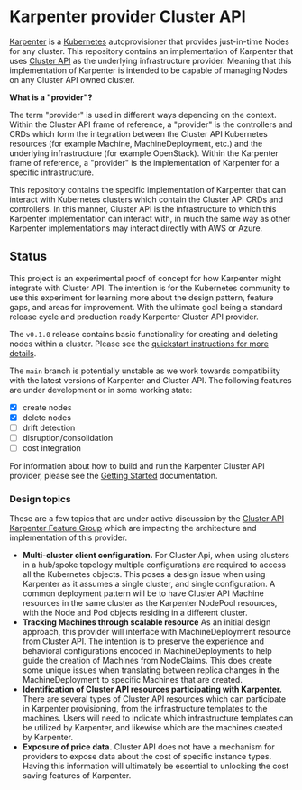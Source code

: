 # Karpenter provider Cluster API

[Karpenter][karpenter] is a [Kubernetes][kubernetes] autoprovisioner that
provides just-in-time Nodes for any cluster. This repository contains an
implementation of Karpenter that uses [Cluster API][clusterapi] as the
underlying infrastructure provider. Meaning that this implementation of
Karpenter is intended to be capable of managing Nodes on any Cluster API
owned cluster.

**What is a "provider"?**

The term "provider" is used in different ways depending on the context. Within the
Cluster API frame of reference, a "provider" is the controllers and CRDs
which form the integration between the Cluster API Kubernetes resources (for example Machine,
MachineDeployment, etc.) and the underlying infrastructure (for example OpenStack).
Within the Karpenter frame of reference, a "provider" is the implementation of Karpenter
for a specific infrastructure.

This repository contains the specific implementation of Karpenter that can interact with Kubernetes
clusters which contain the Cluster API CRDs and controllers. In this manner, Cluster API
is the infrastructure to which this Karpenter implementation can interact with, in much the
same way as other Karpenter implementations may interact directly with AWS or Azure.

## Status

This project is an experimental proof of concept for how Karpenter might integrate with Cluster API.
The intention is for the Kubernetes community to use this experiment for learning more about the
design pattern, feature gaps, and areas for improvement. With the ultimate goal being a standard release
cycle and production ready Karpenter Cluster API provider.

The `v0.1.0` release contains basic functionality for creating and deleting nodes within a cluster.
Please see the [quickstart instructions for more details](docs/docs/getting-started.md).

The `main` branch is potentially unstable as we work towards compatibility with the latest versions
of Karpenter and Cluster API. The following features are under development or in some working state:

- [x] create nodes
- [x] delete nodes
- [ ] drift detection
- [ ] disruption/consolidation
- [ ] cost integration

For information about how to build and run the Karpenter Cluster API provider, please
see the [Getting Started](docs/docs/getting-started.md) documentation.

### Design topics

These are a few topics that are under active discussion by the
[Cluster API Karpenter Feature Group][cakfg] which are impacting
the architecture and implementation of this provider.

* **Multi-cluster client configuration.**
  For Cluster Api, when using clusters in a hub/spoke topology multiple configurations
  are required to access all the Kubernetes objects. This poses a design issue when
  using Karpenter as it assumes a single cluster, and single configuration. A common
  deployment pattern will be to have Cluster API Machine resources in the same cluster
  as the Karpenter NodePool resources, with the Node and Pod objects residing in a
  different cluster.
* **Tracking Machines through scalable resource**
  As an initial design approach, this provider will interface with MachineDeployment
  resource from Cluster API. The intention is to preserve the experience and behavioral
  configurations encoded in MachineDeployments to help guide the creation of Machines
  from NodeClaims. This does create some unique issues when translating between replica
  changes in the MachineDeployment to specific Machines that are created.
* **Identification of Cluster API resources participating with Karpenter.**
  There are several types of Cluster API resources which can participate in Karpenter
  provisioning, from the infrastructure templates to the machines. Users will need to
  indicate which infrastructure templates can be utilized by Karpenter, and likewise
  which are the machines created by Karpenter.
* **Exposure of price data.**
  Cluster API does not have a mechanism for providers to expose data about the cost of
  specific instance types. Having this information will ultimately be essential to
  unlocking the cost saving features of Karpenter.

[karpenter]: https://karpenter.sh
[kubernetes]: https://kubernetes.io
[clusterapi]: https://cluster-api.sigs.k8s.io
[kci]: https://github.com/kubernetes-sigs/karpenter/blob/main/pkg/cloudprovider/types.go
[cakfg]: https://github.com/kubernetes-sigs/cluster-api/blob/main/docs/community/20231018-karpenter-integration.md
